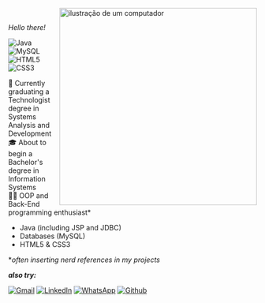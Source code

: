 
<img src="https://raw.githubusercontent.com/MicaelliMedeiros/micaellimedeiros/master/image/computer-illustration.png" alt="ilustração de um computador" min-width="400px" max-width="400px" width="400px" align="right"><br>

<bold><i>Hello there!</i></bold>

![Java](https://img.shields.io/badge/Java-JSP-f89820)
![MySQL](https://img.shields.io/badge/Database-MySQL-00758f)
![HTML5](https://img.shields.io/badge/HTML5--orange)
![CSS3](https://img.shields.io/badge/CSS3--blue)

<p>
📖 Currently graduating a Technologist degree in Systems Analysis and Development <br>
🎓 About to begin a Bachelor's degree in Information Systems <br>
👨‍💻 OOP and Back-End programming enthusiast* <br>
</p>

- Java (including JSP and JDBC)
- Databases (MySQL)
- HTML5 & CSS3

*<i>often inserting nerd references in my projects </i><br>

***also try:***

<p align="left">
  <a href="mailto:alexandrenicolas509@gmail.com" title="Gmail">
  <img src="https://img.shields.io/badge/-Gmail-FF0000?style=flat-square&labelColor=FF0000&logo=gmail&logoColor=white&link=mailto:alexandrenicolas509@gmail.com" alt="Gmail"/></a>
  <a href="https://www.linkedin.com/in/nicolas-alexandre-58a364281" title="LinkedIn">
  <img src="https://img.shields.io/badge/-Linkedin-0e76a8?style=flat-square&logo=Linkedin&logoColor=white&link=https://www.linkedin.com/in/nicolas-alexandre-58a364281" alt="LinkedIn"/></a>
  <a href="https://whatsa.me/5511981157958/?t=Ol%C3%A1!%20Vim%20pelo%20seu%20Github,%20e%20queria%20entrar%20em%20contato%20para%20conversar" title="WhatsApp">
  <img src="https://img.shields.io/badge/-WhatsApp-25d366?style=flat-square&labelColor=25d366&logo=whatsapp&logoColor=white&link=https://whatsa.me/5511981157958/?t=Ol%C3%A1!%20Vim%20pelo%20seu%20Github,%20e%20queria%20entrar%20em%20contato%20para%20conversar" alt="WhatsApp"/></a>
  <a href="https://github.com/nck-alx" title="GitHub">
  <img src="https://img.shields.io/badge/-Github-000000?style=flat-square&labelColor=000000&logo=github&logoColor=white&link=https://github.com/nck-alx" alt="Github"/></a>
</p>
